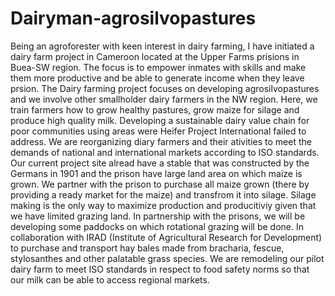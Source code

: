 # Dairyman-agrosilvopastures
Being an agroforester with keen interest in dairy farming, I have initiated a dairy farm project in Cameroon located at the Upper Farms prisions in Buea-SW region. The focus is to empower inmates with skills and make them more productive and be able to generate income when they leave prsion. The Dairy farming project focuses on developing agrosilvopastures and we involve other smallholder dairy farmers in the NW region. Here, we train farmers how to grow healthy pastures, grow maize for silage and produce high quality milk. Developing a sustainable dairy value chain for poor communities using areas were Heifer Project International failed to address. We are reorganizing diary farmers and their ativities to meet the demands of national and international markets according to ISO standards. Our current project site alread have a stable that was constructed by the Germans in 1901 and the prison have large land area on which maize is grown. We partner with the prison to purchase all maize grown (there by providing a ready market for the maize) and transfrom it into silage. Silage making is the only way to maximize production and producitiviy given that we have limited grazing land. In partnership with the prisons, we will be developing some paddocks on which rotational grazing will be done. In collaboration with IRAD (Institute of Agricultural Research for Development) to purchase and transport hay bales made from bracharia, fescue, stylosanthes and other palatable grass species. We are remodeling our pilot dairy farm to meet ISO standards in respect to food safety norms so that our milk can be able to access regional markets.   
